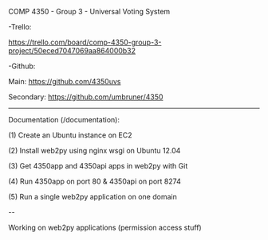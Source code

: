 COMP 4350 - Group 3 - Universal Voting System

-Trello:

https://trello.com/board/comp-4350-group-3-project/50eced7047069aa864000b32


-Github:

Main: https://github.com/4350uvs

Secondary: https://github.com/umbruner/4350

		
----------------------------------------------

Documentation (/documentation):


(1) Create an Ubuntu instance on EC2

(2) Install web2py using nginx wsgi on Ubuntu 12.04

(3) Get 4350app and 4350api apps in web2py with Git

(4) Run 4350app on port 80 & 4350api on port 8274

(5) Run a single web2py application on one domain

--

Working on web2py applications (permission access stuff)